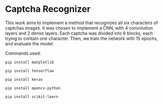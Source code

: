 # Captcha Recognizer

This work aims to implement a method that recognizes all six characters of captchas images. It was chosen to implement a CNN, with 4 convolution layers and 2 dense layers. Each captcha was divided into 6 blocks, each trying to contain one character. Then, we train the network with 15 epochs, and evaluate the model.

Commands used:

```
pip install matplotlib

pip install tensorflow

pip install keras

pip install opencv-python

pip install scikit-learn
```
